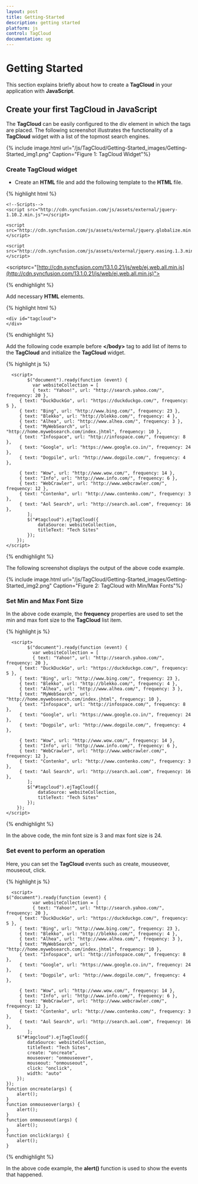 ```yaml
---
layout: post
title: Getting-Started
description: getting started
platform: js
control: TagCloud
documentation: ug
---
```


# Getting Started

This section explains briefly about how to create a **TagCloud** in your application with **JavaScript**.

## Create your first TagCloud in JavaScript

The **TagCloud** can be easily configured to the div element in which the tags are placed. The following screenshot illustrates the functionality of a **TagCloud** widget with a list of the topmost search engines. 



{% include image.html url="/js/TagCloud/Getting-Started_images/Getting-Started_img1.png" Caption="Figure 1: TagCloud Widget"%}

### Create TagCloud widget

* Create an **HTML** file and add the following template to the **HTML** file.

{% highlight html %}

<!DOCTYPE html>
<html>
<head> 
    <!-- Style sheet for default theme (flat azure) -->
<linkhref="[http://cdn.syncfusion.com/13.1.0.21/js/web/flat-azure/ej.web.all.min.css](http://cdn.syncfusion.com/13.1.0.21/js/web/flat-azure/ej.web.all.min.css)"rel="stylesheet"/>

    <!--Scripts-->
    <script src="http://cdn.syncfusion.com/js/assets/external/jquery-1.10.2.min.js"></script>

    <script src="http://cdn.syncfusion.com/js/assets/external/jquery.globalize.min.js"> </script>

    <script src="http://cdn.syncfusion.com/js/assets/external/jquery.easing.1.3.min.js"></script>

<scriptsrc="[http://cdn.syncfusion.com/13.1.0.21/js/web/ej.web.all.min.js](http://cdn.syncfusion.com/13.1.0.21/js/web/ej.web.all.min.js)"></script>
    <!--Add custom scripts here -->
</head>
<body>
      <!--Add necessary HTML elements-->
       <!--Apply Scripts-->
</body>
</html>


{% endhighlight %}



Add necessary **HTML** elements.



{% highlight html %}


    <div id="tagcloud">
    </div>


{% endhighlight %}



Add the following code example before **&lt;/body&gt;** tag to add list of items to the **TagCloud** and initialize the **TagCloud** widget.



{% highlight js %}


      <script>
            $("document").ready(function (event) {
              var websiteCollection = [
              { text: "Yahoo!", url: "http://search.yahoo.com/", frequency: 20 },
         { text: "DuckDuckGo", url: "https://duckduckgo.com/", frequency: 5 },
         { text: "Bing", url: "http://www.bing.com/", frequency: 23 },
         { text: "Blekko", url: "http://blekko.com/", frequency: 4 },  
         { text: "Alhea", url: "http://www.alhea.com/", frequency: 3 },
         { text: "MyWebSearch", url: "http://home.mywebsearch.com/index.jhtml", frequency: 10 },
         { text: "Infospace", url: "http://infospace.com/", frequency: 8 },
         { text: "Google", url: "https://www.google.co.in/", frequency: 24 },
         { text: "Dogpile", url: "http://www.dogpile.com/", frequency: 4 },

         { text: "Wow", url: "http://www.wow.com/", frequency: 14 },
         { text: "Info", url: "http://www.info.com/", frequency: 6 },
         { text: "WebCrawler", url: "http://www.webcrawler.com/", frequency: 12 },
         { text: "Contenko", url: "http://www.contenko.com/", frequency: 3 },
         { text: "Aol Search", url: "http://search.aol.com", frequency: 16 },
            ];
            $("#tagcloud").ejTagCloud({
                dataSource: websiteCollection,
                titleText: "Tech Sites"
            });
        });
    </script>


{% endhighlight %}



The following screenshot displays the output of the above code example.



{% include image.html url="/js/TagCloud/Getting-Started_images/Getting-Started_img2.png" Caption="Figure 2: TagCloud with Min/Max Fonts"%}

### Set Min and Max Font Size

In the above code example, the **frequency** properties are used to set the min and max font size to the **TagCloud** list item.

{% highlight js %}


      <script>
            $("document").ready(function (event) {
              var websiteCollection = [
              { text: "Yahoo!", url: "http://search.yahoo.com/", frequency: 20 },
         { text: "DuckDuckGo", url: "https://duckduckgo.com/", frequency: 5 },
         { text: "Bing", url: "http://www.bing.com/", frequency: 23 },
         { text: "Blekko", url: "http://blekko.com/", frequency: 4 },  
         { text: "Alhea", url: "http://www.alhea.com/", frequency: 3 },
         { text: "MyWebSearch", url: "http://home.mywebsearch.com/index.jhtml", frequency: 10 },
         { text: "Infospace", url: "http://infospace.com/", frequency: 8 },
         { text: "Google", url: "https://www.google.co.in/", frequency: 24 },
         { text: "Dogpile", url: "http://www.dogpile.com/", frequency: 4 },

         { text: "Wow", url: "http://www.wow.com/", frequency: 14 },
         { text: "Info", url: "http://www.info.com/", frequency: 6 },
         { text: "WebCrawler", url: "http://www.webcrawler.com/", frequency: 12 },
         { text: "Contenko", url: "http://www.contenko.com/", frequency: 3 },
         { text: "Aol Search", url: "http://search.aol.com", frequency: 16 },
            ];
            $("#tagcloud").ejTagCloud({         
                dataSource: websiteCollection,
                titleText: "Tech Sites"
            });
        });
    </script>


{% endhighlight %}



In the above code, the min font size is 3 and max font size is 24.

### Set event to perform an operation

Here, you can set the **TagCloud** events such as create, mouseover, mouseout, click.



{% highlight js %}


      <script>
    $("document").ready(function (event) {
              var websiteCollection = [
              { text: "Yahoo!", url: "http://search.yahoo.com/", frequency: 20 },
         { text: "DuckDuckGo", url: "https://duckduckgo.com/", frequency: 5 },
         { text: "Bing", url: "http://www.bing.com/", frequency: 23 },
         { text: "Blekko", url: "http://blekko.com/", frequency: 4 },  
         { text: "Alhea", url: "http://www.alhea.com/", frequency: 3 },
         { text: "MyWebSearch", url: "http://home.mywebsearch.com/index.jhtml", frequency: 10 },
         { text: "Infospace", url: "http://infospace.com/", frequency: 8 },
         { text: "Google", url: "https://www.google.co.in/", frequency: 24 },
         { text: "Dogpile", url: "http://www.dogpile.com/", frequency: 4 },

         { text: "Wow", url: "http://www.wow.com/", frequency: 14 },
         { text: "Info", url: "http://www.info.com/", frequency: 6 },
         { text: "WebCrawler", url: "http://www.webcrawler.com/", frequency: 12 },
         { text: "Contenko", url: "http://www.contenko.com/", frequency: 3 },
         { text: "Aol Search", url: "http://search.aol.com", frequency: 16 },
            ];
        $("#tagcloud").ejTagCloud({
            dataSource: websiteCollection,
            titleText: "Tech Sites",
            create: "oncreate",
            mouseover: "onmouseover",
            mouseout: "onmouseout",
            click: "onclick",
            width: "auto"
        });
    });
    function oncreate(args) {
        alert();
    }
    function onmouseover(args) {
        alert();
    }
    function onmouseout(args) {
        alert();
    }
    function onclick(args) {
        alert();
    }
</script>


{% endhighlight %}



In the above code example, the **alert()** function is used  to show the events that happened.


